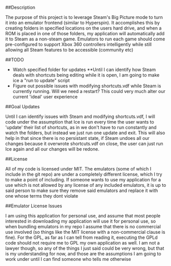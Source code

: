 ##Description

The purpose of this project is to leverage Steam's Big Picture mode to turn it
into an emulator frontend (similar to Hyperspin). It accomplishes this by
creating folders in specified locations on the users hard drive, and when a ROM
is placed in one of those folders, my application will automatically add it to
Steam as a non-steam game. Emulators to run each game should come 
pre-configured to support Xbox 360 controllers intelligently while still 
allowing all Steam features to be accessible (community etc)

##TODO

- Watch specified folder for updates
  **Until I can identify how Steam deals with shortcuts being editing while it
  is open, I am going to make ice a "run to update" script
- Figure out possible issues with modifying shortcuts.vdf while Steam is
  currently running. Will we need a restart? This could very much alter our
  current 'ideal' user experience
  
##Goal Updates

Until I can identify issues with Steam and modifying shortcuts.vdf, I will code
under the assumption that Ice is run every time the user wants to 'update'
their list of shortcuts, as in we don't have to run constantly and watch the
folders, but instead we just run one update and exit. This will also help in
that since there is no persistant state, if Steam undoes all our changes
because it overwrote shortcuts.vdf on close, the user can just run Ice again
and all our changes will be redone.

##License

All of my code is licensed under MIT. The emulators (some of which I include in
the git repo) are under a completely different license, which I try to make a
point of including. If someone wants to use my application for a use which is
not allowed by any license of any included emulators, it is up to said person
to make sure they remove said emulators and replace it with one whose terms
they dont violate

##Emulator License Issues

I am using this application for personal use, and assume that most people
interested in downloading my application will use it for personal use, so when
bundling emulators in my repo I assume that there is no commercial use 
involved (so things like the MIT license with a non-commercial clause is fine).
For the GPL, as far as I can tell from reading it, executing the GPLd code 
should not require me to GPL my own application as well. I am not a lawyer 
though, so any of the things I just said could be very wrong, but that is my 
understanding for now, and those are the assumptions I am going to work under 
until I can find someone who tells me otherwise